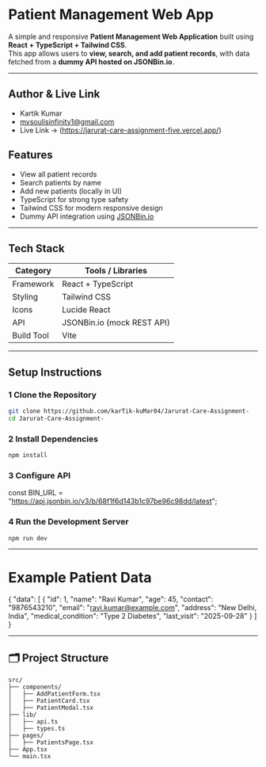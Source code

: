 #  Patient Management Web App

A simple and responsive **Patient Management Web Application** built using **React + TypeScript + Tailwind CSS**.  
This app allows users to **view, search, and add patient records**, with data fetched from a **dummy API hosted on JSONBin.io**.

---

## Author & Live Link
- Kartik Kumar
- mysoulisinfinity1@gmail.com
- Live Link -> (https://jarurat-care-assignment-five.vercel.app/)

## Features

-  View all patient records  
-  Search patients by name  
-  Add new patients (locally in UI)  
-  TypeScript for strong type safety  
-  Tailwind CSS for modern responsive design  
-  Dummy API integration using [JSONBin.io](https://jsonbin.io)

---

## Tech Stack

| Category | Tools / Libraries |
|-----------|-------------------|
| Framework | React + TypeScript |
| Styling | Tailwind CSS |
| Icons | Lucide React |
| API | JSONBin.io (mock REST API) |
| Build Tool | Vite |

---

##  Setup Instructions

### 1️ Clone the Repository
```bash
git clone https://github.com/karTik-kuMar04/Jarurat-Care-Assignment-
cd Jarurat-Care-Assignment-
```
### 2 Install Dependencies
```bash
npm install
```
### 3 Configure API
const BIN_URL = "https://api.jsonbin.io/v3/b/68f1f6d143b1c97be96c98dd/latest";

### 4 Run the Development Server
```bash
npm run dev
```

---
# Example Patient Data
{
  "data": [
    {
      "id": 1,
      "name": "Ravi Kumar",
      "age": 45,
      "contact": "9876543210",
      "email": "ravi.kumar@example.com",
      "address": "New Delhi, India",
      "medical_condition": "Type 2 Diabetes",
      "last_visit": "2025-09-28"
    }
  ]
}


---

## 🗂️ Project Structure

```text
src/
├── components/
│   ├── AddPatientForm.tsx
│   ├── PatientCard.tsx
│   ├── PatientModal.tsx
├── lib/
│   ├── api.ts
│   ├── types.ts
├── pages/
│   ├── PatientsPage.tsx
├── App.tsx
└── main.tsx
```
